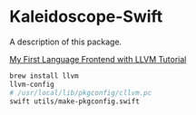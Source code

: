 # Kaleidoscope-Swift

A description of this package.

[My First Language Frontend with LLVM Tutorial](https://llvm.org/docs/tutorial/MyFirstLanguageFrontend/index.html)

``` sh
brew install llvm
llvm-config
# /usr/local/lib/pkgconfig/cllvm.pc
swift utils/make-pkgconfig.swift 
```
